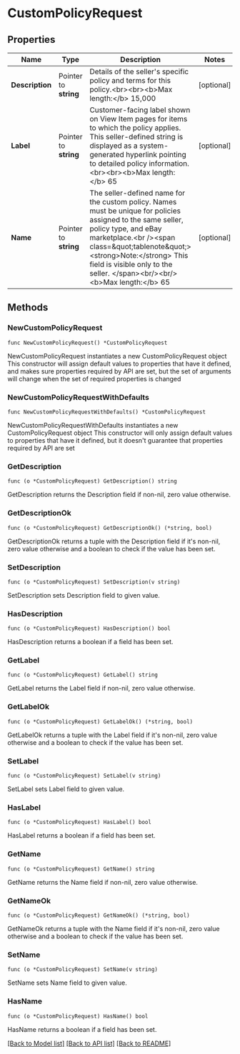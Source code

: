 # CustomPolicyRequest

## Properties

Name | Type | Description | Notes
------------ | ------------- | ------------- | -------------
**Description** | Pointer to **string** | Details of the seller&#39;s specific policy and terms for this policy.&lt;br&gt;&lt;br&gt;&lt;b&gt;Max length:&lt;/b&gt; 15,000 | [optional] 
**Label** | Pointer to **string** | Customer-facing label shown on View Item pages for items to which the policy applies. This seller-defined string is displayed as a system-generated hyperlink pointing to detailed policy information.&lt;br&gt;&lt;br&gt;&lt;b&gt;Max length:&lt;/b&gt; 65 | [optional] 
**Name** | Pointer to **string** | The seller-defined name for the custom policy. Names must be unique for policies assigned to the same seller, policy type, and eBay marketplace.&lt;br /&gt;&lt;span class&#x3D;\&quot;tablenote\&quot;&gt;&lt;strong&gt;Note:&lt;/strong&gt; This field is visible only to the seller. &lt;/span&gt;&lt;br/&gt;&lt;br/&gt;&lt;b&gt;Max length:&lt;/b&gt; 65 | [optional] 

## Methods

### NewCustomPolicyRequest

`func NewCustomPolicyRequest() *CustomPolicyRequest`

NewCustomPolicyRequest instantiates a new CustomPolicyRequest object
This constructor will assign default values to properties that have it defined,
and makes sure properties required by API are set, but the set of arguments
will change when the set of required properties is changed

### NewCustomPolicyRequestWithDefaults

`func NewCustomPolicyRequestWithDefaults() *CustomPolicyRequest`

NewCustomPolicyRequestWithDefaults instantiates a new CustomPolicyRequest object
This constructor will only assign default values to properties that have it defined,
but it doesn't guarantee that properties required by API are set

### GetDescription

`func (o *CustomPolicyRequest) GetDescription() string`

GetDescription returns the Description field if non-nil, zero value otherwise.

### GetDescriptionOk

`func (o *CustomPolicyRequest) GetDescriptionOk() (*string, bool)`

GetDescriptionOk returns a tuple with the Description field if it's non-nil, zero value otherwise
and a boolean to check if the value has been set.

### SetDescription

`func (o *CustomPolicyRequest) SetDescription(v string)`

SetDescription sets Description field to given value.

### HasDescription

`func (o *CustomPolicyRequest) HasDescription() bool`

HasDescription returns a boolean if a field has been set.

### GetLabel

`func (o *CustomPolicyRequest) GetLabel() string`

GetLabel returns the Label field if non-nil, zero value otherwise.

### GetLabelOk

`func (o *CustomPolicyRequest) GetLabelOk() (*string, bool)`

GetLabelOk returns a tuple with the Label field if it's non-nil, zero value otherwise
and a boolean to check if the value has been set.

### SetLabel

`func (o *CustomPolicyRequest) SetLabel(v string)`

SetLabel sets Label field to given value.

### HasLabel

`func (o *CustomPolicyRequest) HasLabel() bool`

HasLabel returns a boolean if a field has been set.

### GetName

`func (o *CustomPolicyRequest) GetName() string`

GetName returns the Name field if non-nil, zero value otherwise.

### GetNameOk

`func (o *CustomPolicyRequest) GetNameOk() (*string, bool)`

GetNameOk returns a tuple with the Name field if it's non-nil, zero value otherwise
and a boolean to check if the value has been set.

### SetName

`func (o *CustomPolicyRequest) SetName(v string)`

SetName sets Name field to given value.

### HasName

`func (o *CustomPolicyRequest) HasName() bool`

HasName returns a boolean if a field has been set.


[[Back to Model list]](../README.md#documentation-for-models) [[Back to API list]](../README.md#documentation-for-api-endpoints) [[Back to README]](../README.md)


